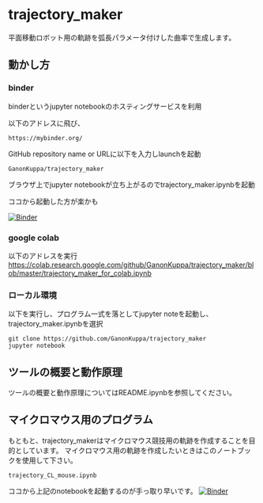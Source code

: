 # trajectory_maker
平面移動ロボット用の軌跡を弧長パラメータ付けした曲率で生成します。

## 動かし方

### binder
binderというjupyter notebookのホスティングサービスを利用  


以下のアドレスに飛び、
    
    https://mybinder.org/

GitHub repository name or URLに以下を入力しlaunchを起動
    
    GanonKuppa/trajectory_maker

ブラウザ上でjupyter notebookが立ち上がるのでtrajectory_maker.ipynbを起動  

ココから起動した方が楽かも  

[![Binder](https://mybinder.org/badge.svg)](https://mybinder.org/v2/gh/GanonKuppa/trajectory_maker/master)



### google colab
以下のアドレスを実行
https://colab.research.google.com/github/GanonKuppa/trajectory_maker/blob/master/trajectory_maker_for_colab.ipynb


### ローカル環境
以下を実行し、プログラム一式を落としてjupyter noteを起動し、trajectory_maker.ipynbを選択

    git clone https://github.com/GanonKuppa/trajectory_maker
    jupyter notebook


## ツールの概要と動作原理
ツールの概要と動作原理についてはREADME.ipynbを参照してください。


## マイクロマウス用のプログラム
もともと、trajectory_makerはマイクロマウス競技用の軌跡を作成することを目的としています。
マイクロマウス用の軌跡を作成したいときはこのノートブックを使用して下さい。
    
    trajectory_CL_mouse.ipynb


ココから上記のnotebookを起動するのが手っ取り早いです。
[![Binder](https://mybinder.org/badge.svg)](https://mybinder.org/v2/gh/GanonKuppa/trajectory_maker/master)

